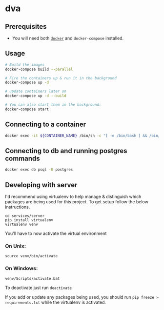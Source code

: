 # dva

## Prerequisites

- You will need both [`docker`](https://www.docker.com/products/docker-desktop) and `docker-compose` installed.

## Usage

```bash
# Build the images
docker-compose build --parallel

# Fire the containers up & run it in the background
docker-compose up -d

# update containers later on
docker-compose up -d --build

# You can also start them in the background:
docker-compose start
```

## Connecting to a container

```bash
docker exec -it ${CONTAINER_NAME} /bin/sh -c "[ -e /bin/bash ] && /bin/bash || /bin/sh"
```

## Connecting to db and running postgres commands

```bash
docker exec db psql -U postgres
```

## Developing with server

I'd recommend using virtualenv to help manage & distinguish which packages are being used for this project. To get setup follow the below instructions.

```
cd services/server
pip install virtualenv
virtualenv venv
```

You'll have to now activate the virtual environment

### On Unix:

```
source venv/bin/activate
```

### On Windows:

```
venv/Scripts/activate.bat
```

To deactivate just run `deactivate`

If you add or update any packages being used, you should run `pip freeze > requirements.txt` while the virtualenv is activated.
